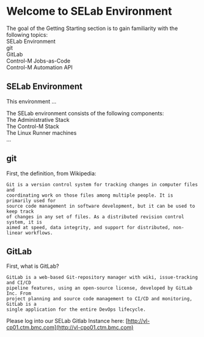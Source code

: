 # Welcome to SELab Environment

The goal of the Getting Starting section is to gain familiarity with the following topics:  
SELab Environment  
git  
GitLab  
Control-M Jobs-as-Code  
Control-M Automation API  

## SELab Environment 

This environment ...  

The SELab environment consists of the following components:  
The Administrative Stack  
The Control-M Stack  
The Linux Runner machines   
...

## git 

First, the definition, from Wikipedia:  

    Git is a version control system for tracking changes in computer files and
    coordinating work on those files among multiple people. It is primarily used for 
    source code management in software development, but it can be used to keep track 
    of changes in any set of files. As a distributed revision control system, it is 
    aimed at speed, data integrity, and support for distributed, non-linear workflows.  

## GitLab 

First, what is GitLab?
 
    GitLab is a web-based Git-repository manager with wiki, issue-tracking and CI/CD 
    pipeline features, using an open-source license, developed by GitLab Inc. From 
    project planning and source code management to CI/CD and monitoring, GitLab is a 
    single application for the entire DevOps lifecycle.

Please log into our SELab Gitlab Instance here: [http://vl-cp01.ctm.bmc.com](http://vl-cpo01.ctm.bmc.com)

